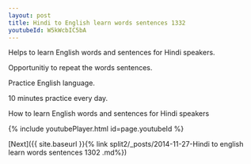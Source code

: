 ```yaml
---
layout: post
title: Hindi to English learn words sentences 1332 
youtubeId: W5kWcbIC5bA
---
```

 
 
Helps to learn English words and sentences for Hindi speakers.

Opportunitiy to repeat the words sentences. 

Practice English language. 
 
10 minutes practice every day. 
 
How to learn English words and sentences for Hindi speakers 
 
{% include youtubePlayer.html id=page.youtubeId %}
 
 
[Next]({{ site.baseurl }}{% link  split2/_posts/2014-11-27-Hindi to english learn words sentences 1302 .md%})
 
